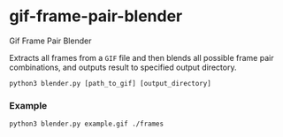 # gif-frame-pair-blender
Gif Frame Pair Blender

Extracts all frames from a `GIF` file and then blends all possible frame pair combinations, and outputs result to specified output directory.

`python3 blender.py [path_to_gif] [output_directory]`

### Example

`python3 blender.py example.gif ./frames`
